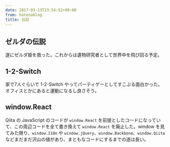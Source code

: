 ```yaml
---
date: 2017-03-13T23:54:52+09:00
from: hatenablog
title: 日記
---
```

## ゼルダの伝説

遂にゼルダ姫を救った。これからは遺物研究者として世界中を飛び回る予定。

## 1-2-Switch

家で7人ぐらいで 1-2-Switch やってパーティゲーとしてすこぶる面白かった。オフィスとかにあると運動になるし良さそう。

## window.React

Qiita の JavaScript のコードが `window.React` を前提としたコードになっていて、この周辺コードを全て書き換えて `window.React` を廃止した。window を見てみた限り、`window.I18n` や `window.jQuery`、`window.Backbone`、`window.Qiita` などまだまだ沢山の値があり、まともなコードにするまでの道は長い。

